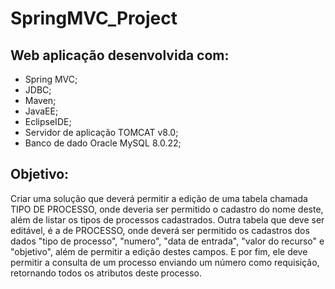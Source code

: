 # SpringMVC_Project

## Web aplicação desenvolvida com:
- Spring MVC;
- JDBC;
- Maven;
- JavaEE;
- EclipseIDE;
- Servidor de aplicação TOMCAT v8.0;
- Banco de dado Oracle MySQL 8.0.22;

## Objetivo:

Criar uma solução que deverá permitir a edição de uma tabela chamada TIPO DE PROCESSO, onde deveria ser permitido o cadastro do nome deste, além de listar os tipos de processos cadastrados.
Outra tabela que deve ser editável, é a de PROCESSO, onde deverá ser permitido os cadastros dos dados "tipo de processo", "numero", "data de entrada", "valor do recurso" e "objetivo", além de permitir a edição destes campos. E por fim, ele deve permitir a consulta de um processo enviando um número como requisição, retornando todos os atributos deste processo.
